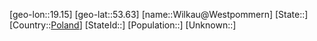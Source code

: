﻿---
location: [53.63,19.15]
type: City
tags:
- geo/City


SpocWebEntityId: 35615
isDeleted: false
confidential: public

---
[geo-lon::19.15]
[geo-lat::53.63]
[name::Wilkau@Westpommern]
[State::]
[Country::[Poland](geo/Continent/Europe/Poland.md)]
[StateId::]
[Population::]
[Unknown::]


